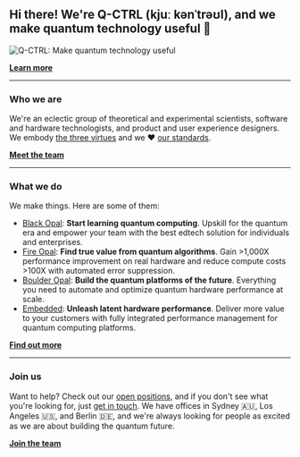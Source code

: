 ## Hi there! We're Q-CTRL (kjuː kənˈtrəʊl), and we make quantum technology useful 👋

![Q-CTRL: Make quantum technology useful](https://repository-images.githubusercontent.com/181764383/4e1f6da9-f991-4589-bc7d-f794a5b80b41)

[**Learn more**](https://q-ctrl.com)

---

### Who we are

We're an eclectic group of theoretical and experimental scientists, software and hardware technologists, and product and user experience designers. We embody [the three virtues](https://thethreevirtues.com/) and we ❤️ [our standards](https://code.q-ctrl.com/).

[**Meet the team**](https://github.com/orgs/qctrl/people)

---

### What we do

We make things. Here are some of them:

- [Black Opal](https://q-ctrl.com/black-opal): **Start learning quantum computing**. Upskill for the quantum era and empower your team with the best edtech solution for individuals and enterprises.
- [Fire Opal](https://q-ctrl.com/fire-opal): **Find true value from quantum algorithms**. Gain >1,000X performance improvement on real hardware and reduce compute costs >100X with automated error suppression.
- [Boulder Opal](https://q-ctrl.com/boulder-opal): **Build the quantum platforms of the future**. Everything you need to automate and optimize quantum hardware performance at scale.
- [Embedded](https://q-ctrl.com/embedded): **Unleash latent hardware performance**. Deliver more value to your customers with fully integrated performance management for quantum computing platforms.

[**Find out more**](https://q-ctrl.com/products)

---

### Join us

Want to help? Check out our [open positions](https://q-ctrl.com/careers), and if you don't see what you're looking for, just [get in touch](https://q-ctrl.com/contact). We have offices in Sydney 🇦🇺, Los Angeles 🇺🇸, and Berlin 🇩🇪, and we're always looking for people as excited as we are about building the quantum future.

[**Join the team**](https://q-ctrl.com/careers)


